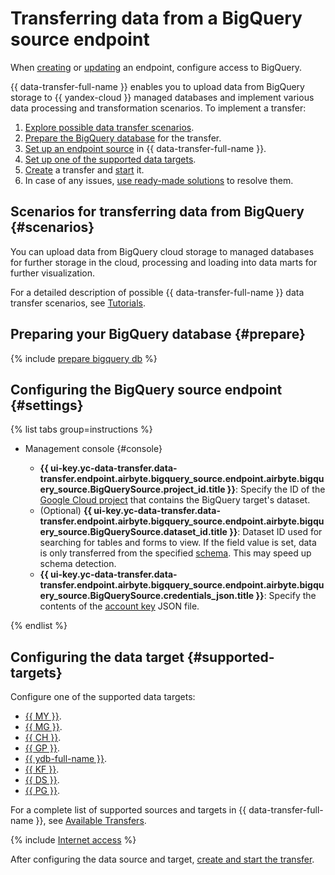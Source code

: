 # Transferring data from a BigQuery source endpoint

When [creating](../index.md#create) or [updating](../index.md#update) an endpoint, configure access to BigQuery.

{{ data-transfer-full-name }} enables you to upload data from BigQuery storage to {{ yandex-cloud }} managed databases and implement various data processing and transformation scenarios. To implement a transfer:

1. [Explore possible data transfer scenarios](#scenarios).
1. [Prepare the BigQuery database](#prepare) for the transfer.
1. [Set up an endpoint source](#endpoint-settings) in {{ data-transfer-full-name }}.
1. [Set up one of the supported data targets](#supported-targets).
1. [Create](../../transfer.md#create) a transfer and [start](../../transfer.md#activate) it.
1. In case of any issues, [use ready-made solutions](../../../../data-transfer/troubleshooting/index.md) to resolve them.

## Scenarios for transferring data from BigQuery {#scenarios}

You can upload data from BigQuery cloud storage to managed databases for further storage in the cloud, processing and loading into data marts for further visualization.

For a detailed description of possible {{ data-transfer-full-name }} data transfer scenarios, see [Tutorials](../../../tutorials/index.md).

## Preparing your BigQuery database {#prepare}

{% include [prepare bigquery db](../../../../_includes/data-transfer/endpoints/sources/bigquery-prepare.md) %}

## Configuring the BigQuery source endpoint {#settings}

{% list tabs group=instructions %}

- Management console {#console}

   * **{{ ui-key.yc-data-transfer.data-transfer.endpoint.airbyte.bigquery_source.endpoint.airbyte.bigquery_source.BigQuerySource.project_id.title }}**: Specify the ID of the [Google Cloud project](https://cloud.google.com/resource-manager/docs/creating-managing-projects) that contains the BigQuery target's dataset.
   * (Optional) **{{ ui-key.yc-data-transfer.data-transfer.endpoint.airbyte.bigquery_source.endpoint.airbyte.bigquery_source.BigQuerySource.dataset_id.title }}**: Dataset ID used for searching for tables and forms to view. If the field value is set, data is only transferred from the specified [schema](https://cloud.google.com/bigquery/docs/datasets-intro). This may speed up schema detection.
   * **{{ ui-key.yc-data-transfer.data-transfer.endpoint.airbyte.bigquery_source.endpoint.airbyte.bigquery_source.BigQuerySource.credentials_json.title }}**: Specify the contents of the [account key](https://cloud.google.com/iam/docs/creating-managing-service-account-keys) JSON file.

{% endlist %}

## Configuring the data target {#supported-targets}

Configure one of the supported data targets:

* [{{ MY }}](../target/mysql.md).
* [{{ MG }}](../target/mongodb.md).
* [{{ CH }}](../target/clickhouse.md).
* [{{ GP }}](../target/greenplum.md).
* [{{ ydb-full-name }}](../target/yandex-database.md).
* [{{ KF }}](../target/kafka.md).
* [{{ DS }}](../target/data-streams.md).
* [{{ PG }}](../target/postgresql.md).

For a complete list of supported sources and targets in {{ data-transfer-full-name }}, see [Available Transfers](../../../transfer-matrix.md).

{% include [Internet access](../../../../_includes/data-transfer/notes/internet-access.md) %}

After configuring the data source and target, [create and start the transfer](../../transfer.md#create).